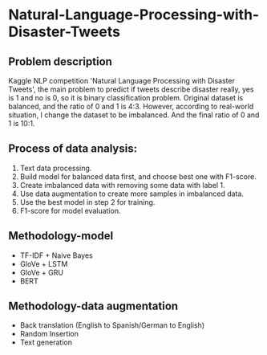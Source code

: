 # Natural-Language-Processing-with-Disaster-Tweets

## Problem description
Kaggle NLP competition 'Natural Language Processing with Disaster Tweets', the main problem to predict if tweets describe disaster really, yes is 1 and no is 0, so it is binary classification problem. Original dataset is balanced, and the ratio of 0 and 1 is 4:3. However, according to real-world situation, I change the dataset to be imbalanced. And the final ratio of 0 and 1 is 10:1.

## Process of data analysis:
1. Text data processing.
2. Build model for balanced data first, and choose best one with F1-score.
3. Create imbalanced data with removing some data with label 1.
4. Use data augmentation to create more samples in imbalanced data.
5. Use the best model in step 2 for training.
6. F1-score for model evaluation.


## Methodology-model
+ TF-IDF + Naive Bayes
+ GloVe + LSTM
+ GloVe + GRU
+ BERT

## Methodology-data augmentation
+ Back translation (English to Spanish/German to English)
+ Random Insertion
+ Text generation


